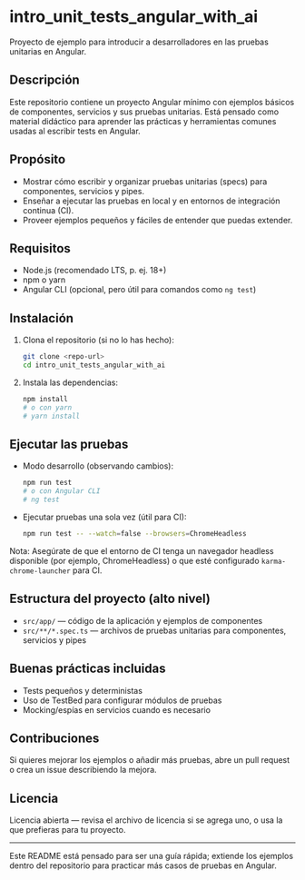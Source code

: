 
# intro_unit_tests_angular_with_ai

Proyecto de ejemplo para introducir a desarrolladores en las pruebas unitarias en Angular.

## Descripción

Este repositorio contiene un proyecto Angular mínimo con ejemplos básicos de componentes, servicios y sus pruebas unitarias. Está pensado como material didáctico para aprender las prácticas y herramientas comunes usadas al escribir tests en Angular.

## Propósito

- Mostrar cómo escribir y organizar pruebas unitarias (specs) para componentes, servicios y pipes.
- Enseñar a ejecutar las pruebas en local y en entornos de integración continua (CI).
- Proveer ejemplos pequeños y fáciles de entender que puedas extender.

## Requisitos

- Node.js (recomendado LTS, p. ej. 18+)
- npm o yarn
- Angular CLI (opcional, pero útil para comandos como `ng test`)

## Instalación

1. Clona el repositorio (si no lo has hecho):

	 ```bash
	 git clone <repo-url>
	 cd intro_unit_tests_angular_with_ai
	 ```

2. Instala las dependencias:

	 ```bash
	 npm install
	 # o con yarn
	 # yarn install
	 ```

## Ejecutar las pruebas

- Modo desarrollo (observando cambios):

	```bash
	npm run test
	# o con Angular CLI
	# ng test
	```

- Ejecutar pruebas una sola vez (útil para CI):

	```bash
	npm run test -- --watch=false --browsers=ChromeHeadless
	```

Nota: Asegúrate de que el entorno de CI tenga un navegador headless disponible (por ejemplo, ChromeHeadless) o que esté configurado `karma-chrome-launcher` para CI.

## Estructura del proyecto (alto nivel)

- `src/app/` — código de la aplicación y ejemplos de componentes
- `src/**/*.spec.ts` — archivos de pruebas unitarias para componentes, servicios y pipes

## Buenas prácticas incluidas

- Tests pequeños y deterministas
- Uso de TestBed para configurar módulos de pruebas
- Mocking/espías en servicios cuando es necesario

## Contribuciones

Si quieres mejorar los ejemplos o añadir más pruebas, abre un pull request o crea un issue describiendo la mejora.

## Licencia

Licencia abierta — revisa el archivo de licencia si se agrega uno, o usa la que prefieras para tu proyecto.

---

Este README está pensado para ser una guía rápida; extiende los ejemplos dentro del repositorio para practicar más casos de pruebas en Angular.
